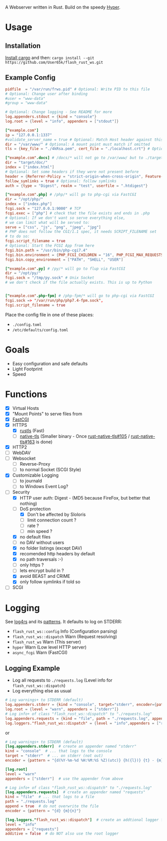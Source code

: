 A Webserver written in Rust.
Build on the speedy [Hyper](https://hyper.rs/).

# Usage

## Installation

[Install cargo](https://www.rust-lang.org/tools/install) and then:
`cargo install --git https://github.com/User65k/flash_rust_ws.git`


## Example Config
```toml
pidfile  = "/var/run/frws.pid" # Optional: Write PID to this file
# Optional: Change user after binding
#user = "www-data"
#group = "www-data"

# Optional: Change logging - See README for more
log.appenders.stdout = {kind = "console"}
log.root = {level = "info", appenders = ["stdout"]}

["example.com"]
ip = "127.0.0.1:1337"
#validate_server_name = true # Optional: Match Host header against this vHost
dir = "/var/www/" # Optional: A mount point must match if omitted
tls = {key_file = "./4kRsa.pem", cert_file = "./localhost.crt"} # Optional: use HTTPS

["example.com".docs] # /docs/* will not go to /var/www/ but to ./target/doc/
dir = "target/doc/"
index = ["index.html"]
# Optional: Set some headers if they were not present before
header = {Referrer-Policy = "strict-origin-when-cross-origin", Feature-Policy = "microphone 'none'; geolocation 'none'"}
follow_symlinks = true # Optional: follow symlinks
auth = {type = "Digest", realm = "test", userfile = ".htdigest"}

["example.com".php] # /php/* will go to php-cgi via FastCGI
dir = "/opt/php/"
index = ["index.php"]
fcgi.sock = "127.0.0.1:9000" # TCP
fcgi.exec = ["php"] # check that the file exists and ends in .php
# Optional: If we don't want so serve everything else,
# we can limit what will be served to:
serve = ["css", "js", "png", "jpeg", "jpg"]
# PHP does not follow the CGI/1.1 spec, it needs SCRIPT_FILENAME set
# to do so:
fcgi.script_filename = true
# Optional: Start the FCGI App from here
fcgi.bin.path = "/usr/bin/php-cgi7.4"
fcgi.bin.environment = {PHP_FCGI_CHILDREN = "16", PHP_FCGI_MAX_REQUESTS = "10000"}
fcgi.bin.copy_environment = ["PATH", "SHELL", "USER"]

["example.com".py] # /py/* will go to flup via FastCGI
dir = "/opt/py/"
fcgi.sock = "/tmp/py.sock" # Unix Socket
# we don't check if the file actually exists. This is up to Python


["example.com".php-fpm] # /php-fpm/* will go to php-cgi via FastCGI
fcgi.sock => "/var/run/php/php7.4-fpm.sock",
fcgi.script_filename = true

```
Place the config file in one of these places:

- `./config.toml`
- `/etc/defaults/config.toml`

# Goals
- Easy configuration and safe defaults
- Light Footprint
- Speed

# Functions
- [x] Virtual Hosts
- [x] "Mount Points" to serve files from
- [x] [FastCGI](https://github.com/User65k/async-fcgi)
- [x] HTTPS
  - [x] [rustls](https://github.com/ctz/rustls) (Fast)
  - [ ] [native-tls](https://github.com/sfackler/rust-native-tls) (Smaller binary - Once [rust-native-tls#105](https://github.com/sfackler/rust-native-tls/issues/105) / [rust-native-tls#163](https://github.com/sfackler/rust-native-tls/issues/163) is done)
- [x] HTTP2
- [ ] WebDAV
- [ ] Websocket
  - [ ] Reverse-Proxy
  - [ ] to normal Socket (SCGI Style)
- [x] Customizable Logging
  - [ ] to journald
  - [ ] to Windows Event Log?
- [ ] Security
  - [x] HTTP user auth: Digest - (MD5 because FireFox, but better that nothing)
  - [ ] DoS protection
    - [x] Don't be affected by Sloloris
    - [ ] limit connection count ?
    - [ ] rate ?
    - [ ] min speed ?
  - [x] no default files
  - [ ] no DAV without users
  - [x] no folder listings (except DAV)
  - [x] recomended http headers by default
  - [x] no path traversals :-)
  - [ ] only https ?
  - [ ] lets encrypt build in ?
  - [x] avoid BEAST and CRIME
  - [x] only follow symlinks if told so
- [ ] SCGI

# Logging

See [log4rs](https://docs.rs/log4rs/0.12.0/log4rs/) and its [patterns](https://docs.rs/log4rs/0.12.0/log4rs/encode/pattern/index.html).
It defaults to log on STDERR:

- `flash_rust_ws::config` Info (Configuration parsing)
- `flash_rust_ws::dispatch` Warn (Request resolving)
- `flash_rust_ws` Warn (This server)
- `hyper` Warn (Low level HTTP server)
- `async_fcgi` Warn (FastCGI)

## Logging Example

- Log all requests to `./requests.log` (Level info for `flash_rust_ws::dispatch`)
- Log everything else as usual

```toml
# Log warnings+ to STDERR (default)
log.appenders.stderr = {kind = "console", target="stderr", encoder={pattern = "{d(%Y-%m-%d %H:%M:%S %Z)(utc)} {h({l})} {t} - {m}{n}"}}
log.root = {level = "warn", appenders = ["stderr"]}
# Log info+ of class "flash_rust_ws::dispatch" to "./requests.log"
log.appenders.requests = {kind = "file", path = "./requests.log", append=true, encoder={pattern = "{d} {m}{n}"}}
log.loggers."flash_rust_ws::dispatch" = {level = "info",appenders = ["requests"],additive = false}
```
or
```toml
# Log warnings+ to STDERR (default)
[log.appenders.stderr]  # create an appender named "stderr"
kind = "console"  # ... that logs to the console
target = "stderr"  # ... on stderr (not out)
encoder = {pattern = "{d(%Y-%m-%d %H:%M:%S %Z)(utc)} {h({l})} {t} - {m}{n}"}

[log.root]
level = "warn"
appenders = ["stderr"]  # use the appender from above

# Log info+ of class "flash_rust_ws::dispatch" to "./requests.log"
[log.appenders.requests]  # create an appender named "requests"
kind = "file"  # ... that logs to a file
path = "./requests.log"
append = true  # do not overwrite the file
encoder = {pattern = "{d} {m}{n}"}

[log.loggers."flash_rust_ws::dispatch"]  # create an addtional logger for the class "flash_rust_ws::dispatch"
level = "info"
appenders = ["requests"]
additive = false  # do NOT also use the root logger
```